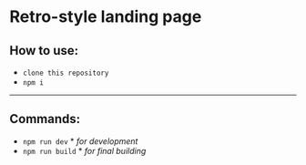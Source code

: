 Retro-style landing page
========================


## How to use:
 * `clone this repository`
 * `npm i`
 -----------------------
## Commands:
 * `npm run dev`  * _for_ _development_
 * `npm run build`  * _for_ _final_ _building_ 
